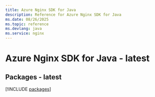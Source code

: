 ```yaml
---
title: Azure Nginx SDK for Java
description: Reference for Azure Nginx SDK for Java
ms.date: 08/26/2025
ms.topic: reference
ms.devlang: java
ms.service: nginx
---
```

# Azure Nginx SDK for Java - latest
## Packages - latest
[!INCLUDE [packages](nginx-index.md)]